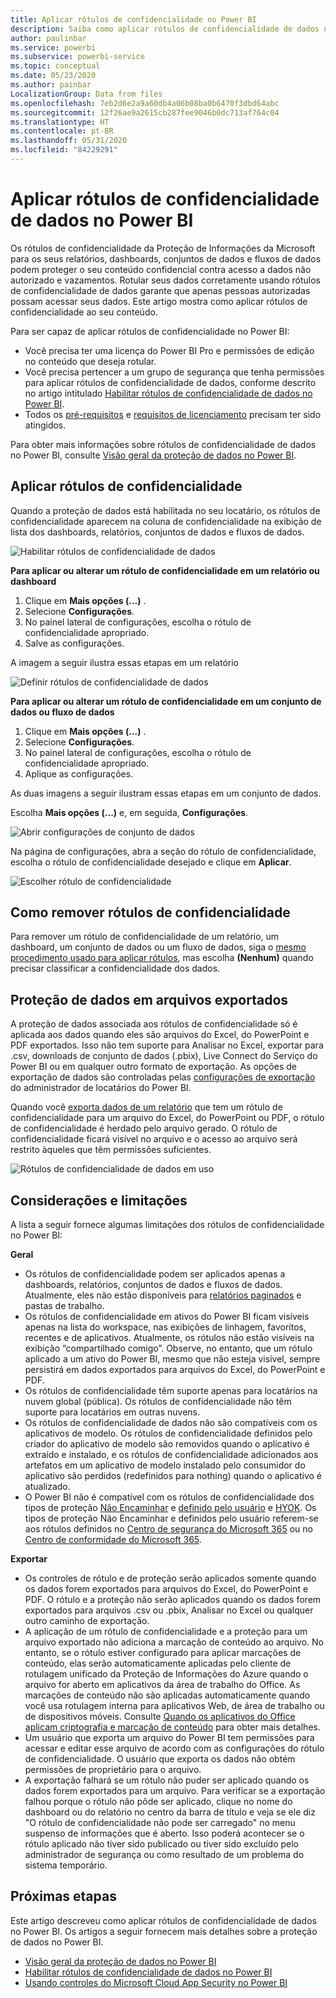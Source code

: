 ```yaml
---
title: Aplicar rótulos de confidencialidade no Power BI
description: Saiba como aplicar rótulos de confidencialidade de dados no Power BI
author: paulinbar
ms.service: powerbi
ms.subservice: powerbi-service
ms.topic: conceptual
ms.date: 05/23/2020
ms.author: painbar
LocalizationGroup: Data from files
ms.openlocfilehash: 7eb2d6e2a9a60db4a06b08ba0b6470f3dbd64abc
ms.sourcegitcommit: 12f26ae9a2615cb287fee9046b0dc713af764c04
ms.translationtype: HT
ms.contentlocale: pt-BR
ms.lasthandoff: 05/31/2020
ms.locfileid: "84229291"
---
```

# <a name="apply-data-sensitivity-labels-in-power-bi"></a>Aplicar rótulos de confidencialidade de dados no Power BI

Os rótulos de confidencialidade da Proteção de Informações da Microsoft para os seus relatórios, dashboards, conjuntos de dados e fluxos de dados podem proteger o seu conteúdo confidencial contra acesso a dados não autorizado e vazamentos. Rotular seus dados corretamente usando rótulos de confidencialidade de dados garante que apenas pessoas autorizadas possam acessar seus dados. Este artigo mostra como aplicar rótulos de confidencialidade ao seu conteúdo.

Para ser capaz de aplicar rótulos de confidencialidade no Power BI:
* Você precisa ter uma licença do Power BI Pro e permissões de edição no conteúdo que deseja rotular.
* Você precisa pertencer a um grupo de segurança que tenha permissões para aplicar rótulos de confidencialidade de dados, conforme descrito no artigo intitulado [Habilitar rótulos de confidencialidade de dados no Power BI](../admin/service-security-enable-data-sensitivity-labels.md#enable-data-sensitivity-labels).
* Todos os [pré-requisitos](../admin/service-security-data-protection-overview.md#requirements-for-using-sensitivity-labels-in-power-bi) e [requisitos de licenciamento](../admin/service-security-data-protection-overview.md#licensing) precisam ter sido atingidos.

Para obter mais informações sobre rótulos de confidencialidade de dados no Power BI, consulte [Visão geral da proteção de dados no Power BI](../admin/service-security-data-protection-overview.md).

## <a name="applying-sensitivity-labels"></a>Aplicar rótulos de confidencialidade

Quando a proteção de dados está habilitada no seu locatário, os rótulos de confidencialidade aparecem na coluna de confidencialidade na exibição de lista dos dashboards, relatórios, conjuntos de dados e fluxos de dados.

![Habilitar rótulos de confidencialidade de dados](media/service-security-apply-data-sensitivity-labels/apply-data-sensitivity-labels-01.png)

**Para aplicar ou alterar um rótulo de confidencialidade em um relatório ou dashboard**
1. Clique em **Mais opções (...)** .
1. Selecione **Configurações**.
1. No painel lateral de configurações, escolha o rótulo de confidencialidade apropriado.
1. Salve as configurações.

A imagem a seguir ilustra essas etapas em um relatório

![Definir rótulos de confidencialidade de dados](media/service-security-apply-data-sensitivity-labels/apply-data-sensitivity-labels-02.png)

**Para aplicar ou alterar um rótulo de confidencialidade em um conjunto de dados ou fluxo de dados**

1. Clique em **Mais opções (...)** .
1. Selecione **Configurações**.
1. No painel lateral de configurações, escolha o rótulo de confidencialidade apropriado.
1. Aplique as configurações.

As duas imagens a seguir ilustram essas etapas em um conjunto de dados.

Escolha **Mais opções (...)** e, em seguida, **Configurações**.

![Abrir configurações de conjunto de dados](media/service-security-apply-data-sensitivity-labels/apply-data-sensitivity-labels-05.png)

Na página de configurações, abra a seção do rótulo de confidencialidade, escolha o rótulo de confidencialidade desejado e clique em **Aplicar**.

![Escolher rótulo de confidencialidade](media/service-security-apply-data-sensitivity-labels/apply-data-sensitivity-labels-06.png)

## <a name="removing-sensitivity-labels"></a>Como remover rótulos de confidencialidade
Para remover um rótulo de confidencialidade de um relatório, um dashboard, um conjunto de dados ou um fluxo de dados, siga o [mesmo procedimento usado para aplicar rótulos](#applying-sensitivity-labels), mas escolha **(Nenhum)** quando precisar classificar a confidencialidade dos dados. 

## <a name="data-protection-in-exported-files"></a>Proteção de dados em arquivos exportados

A proteção de dados associada aos rótulos de confidencialidade só é aplicada aos dados quando eles são arquivos do Excel, do PowerPoint e PDF exportados. Isso não tem suporte para Analisar no Excel, exportar para .csv, downloads de conjunto de dados (.pbix), Live Connect do Serviço do Power BI ou em qualquer outro formato de exportação. As opções de exportação de dados são controladas pelas [configurações de exportação](../service-admin-portal.md#export-and-sharing-settings) do administrador de locatários do Power BI.

Quando você [exporta dados de um relatório](https://docs.microsoft.com/power-bi/consumer/end-user-export) que tem um rótulo de confidencialidade para um arquivo do Excel, do PowerPoint ou PDF, o rótulo de confidencialidade é herdado pelo arquivo gerado. O rótulo de confidencialidade ficará visível no arquivo e o acesso ao arquivo será restrito àqueles que têm permissões suficientes.

![Rótulos de confidencialidade de dados em uso](media/service-security-apply-data-sensitivity-labels/apply-data-sensitivity-labels-04b.png)

## <a name="considerations-and-limitations"></a>Considerações e limitações

A lista a seguir fornece algumas limitações dos rótulos de confidencialidade no Power BI:

**Geral**
* Os rótulos de confidencialidade podem ser aplicados apenas a dashboards, relatórios, conjuntos de dados e fluxos de dados. Atualmente, eles não estão disponíveis para [relatórios paginados](../paginated-reports/report-builder-power-bi.md) e pastas de trabalho.
* Os rótulos de confidencialidade em ativos do Power BI ficam visíveis apenas na lista do workspace, nas exibições de linhagem, favoritos, recentes e de aplicativos. Atualmente, os rótulos não estão visíveis na exibição “compartilhado comigo”. Observe, no entanto, que um rótulo aplicado a um ativo do Power BI, mesmo que não esteja visível, sempre persistirá em dados exportados para arquivos do Excel, do PowerPoint e PDF.
* Os rótulos de confidencialidade têm suporte apenas para locatários na nuvem global (pública). Os rótulos de confidencialidade não têm suporte para locatários em outras nuvens.
* Os rótulos de confidencialidade de dados não são compatíveis com os aplicativos de modelo. Os rótulos de confidencialidade definidos pelo criador do aplicativo de modelo são removidos quando o aplicativo é extraído e instalado, e os rótulos de confidencialidade adicionados aos artefatos em um aplicativo de modelo instalado pelo consumidor do aplicativo são perdidos (redefinidos para nothing) quando o aplicativo é atualizado.
* O Power BI não é compatível com os rótulos de confidencialidade dos tipos de proteção [Não Encaminhar](https://docs.microsoft.com/microsoft-365/compliance/encryption-sensitivity-labels?view=o365-worldwide#let-users-assign-permissions) e [definido pelo usuário](https://docs.microsoft.com/microsoft-365/compliance/encryption-sensitivity-labels?view=o365-worldwide#let-users-assign-permissions) e [HYOK](https://docs.microsoft.com/azure/information-protection/configure-adrms-restrictions). Os tipos de proteção Não Encaminhar e definidos pelo usuário referem-se aos rótulos definidos no [Centro de segurança do Microsoft 365](https://security.microsoft.com/) ou no [Centro de conformidade do Microsoft 365](https://compliance.microsoft.com/).

**Exportar**
* Os controles de rótulo e de proteção serão aplicados somente quando os dados forem exportados para arquivos do Excel, do PowerPoint e PDF. O rótulo e a proteção não serão aplicados quando os dados forem exportados para arquivos .csv ou .pbix, Analisar no Excel ou qualquer outro caminho de exportação.
* A aplicação de um rótulo de confidencialidade e a proteção para um arquivo exportado não adiciona a marcação de conteúdo ao arquivo. No entanto, se o rótulo estiver configurado para aplicar marcações de conteúdo, elas serão automaticamente aplicadas pelo cliente de rotulagem unificado da Proteção de Informações do Azure quando o arquivo for aberto em aplicativos da área de trabalho do Office. As marcações de conteúdo não são aplicadas automaticamente quando você usa rotulagem interna para aplicativos Web, de área de trabalho ou de dispositivos móveis. Consulte [Quando os aplicativos do Office aplicam criptografia e marcação de conteúdo](https://docs.microsoft.com/microsoft-365/compliance/sensitivity-labels-office-apps?view=o365-worldwide#when-office-apps-apply-content-marking-and-encryption) para obter mais detalhes.
* Um usuário que exporta um arquivo do Power BI tem permissões para acessar e editar esse arquivo de acordo com as configurações do rótulo de confidencialidade. O usuário que exporta os dados não obtém permissões de proprietário para o arquivo.
* A exportação falhará se um rótulo não puder ser aplicado quando os dados forem exportados para um arquivo. Para verificar se a exportação falhou porque o rótulo não pôde ser aplicado, clique no nome do dashboard ou do relatório no centro da barra de título e veja se ele diz "O rótulo de confidencialidade não pode ser carregado" no menu suspenso de informações que é aberto. Isso poderá acontecer se o rótulo aplicado não tiver sido publicado ou tiver sido excluído pelo administrador de segurança ou como resultado de um problema do sistema temporário.

## <a name="next-steps"></a>Próximas etapas

Este artigo descreveu como aplicar rótulos de confidencialidade de dados no Power BI. Os artigos a seguir fornecem mais detalhes sobre a proteção de dados no Power BI. 

* [Visão geral da proteção de dados no Power BI](../admin/service-security-data-protection-overview.md)
* [Habilitar rótulos de confidencialidade de dados no Power BI](../admin/service-security-enable-data-sensitivity-labels.md)
* [Usando controles do Microsoft Cloud App Security no Power BI](../admin/service-security-using-microsoft-cloud-app-security-controls.md)